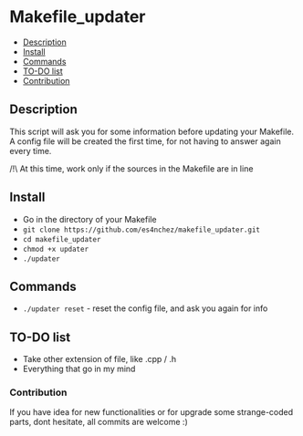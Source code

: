 Makefile_updater
================

  * [Description](#Description)
  * [Install](#Install)
  * [Commands](#Commands)
  * [TO-DO list](#TO-DO-list)
  * [Contribution](#contribution)


## Description

This script will ask you for some information before updating your Makefile.
A config file will be created the first time, for not having to answer again every time.
 
/!\ At this time, work only if the sources in the Makefile are in line


## Install

* Go in the directory of your Makefile
* `git clone https://github.com/es4nchez/makefile_updater.git`
* `cd makefile_updater`
* `chmod +x updater`
* `./updater`


## Commands

- `./updater reset` - reset the config file, and ask you again for info

## TO-DO list

 * Take other extension of file, like .cpp / .h
 * Everything that go in my mind
 
### Contribution

 If you have idea for new functionalities or for upgrade some strange-coded parts, dont hesitate, all commits are welcome :)
